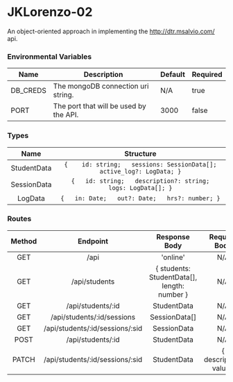 # JKLorenzo-02
An object-oriented approach in implementing the http://dtr.msalvio.com/ api.

### Environmental Variables

| Name     	| Description                            	| Default 	| Required 	|
|----------	|----------------------------------------	|---------	|----------	|
| DB_CREDS 	| The mongoDB connection uri string.     	|   N/A   	|   true   	|
|   PORT   	| The port that will be used by the API. 	|   3000  	|   false  	|


### Types

|     Name    	|                                   Structure                                   	|
|:-----------:	|:-----------------------------------------------------------------------------:	|
| StudentData 	| ``` {    id: string;   sessions: SessionData[];   active_log?: LogData; } ``` 	|
| SessionData 	| ``` {   id: string;   description?: string;   logs: LogData[]; } ```          	|
|   LogData   	| ``` {   in: Date;   out?: Date;   hrs?: number; } ```                         	|


### Routes

| Method 	|             Endpoint            	|                            Response Body                           	|      Request Body      	|
|:------:	|:-------------------------------:	|:------------------------------------------------------------------:	|:----------------------:	|
|   GET  	| /api                            	| 'online'                                                           	|           N/A          	|
|   GET  	| /api/students                   	| {  students: StudentData[],   length: number }                     	|           N/A          	|
|   GET  	| /api/students/:id               	| StudentData                                                        	|           N/A          	|
|   GET  	| /api/students/:id/sessions      	| SessionData[]                                                      	|           N/A          	|
|   GET  	| /api/students/:id/sessions/:sid 	| SessionData                                                        	|           N/A          	|
|  POST  	| /api/students/:id               	| StudentData                                                        	|           N/A          	|
|  PATCH 	| /api/students/:id/sessions/:sid 	| StudentData                                                        	| { description: value } 	|
